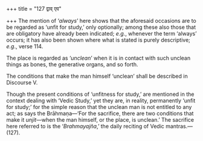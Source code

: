 +++
title = "127 द्वाव् एव"

+++
The mention of ‘*always*’ here shows that the aforesaid occasions are to
be regarded as ‘unfit for study,’ only optionally; among these also
those that are obligatory have already been indicated; *e.g*., whenever
the term ‘always’ occurs; it has also been shown where what is stated is
purely descriptive; *e.g*., verse 114.

The place is regarded as ‘*unclean*’ when it is in contact with such
unclean things as bones, the generative organs, and so forth.

The conditions that make the man himself ‘unclean’ shall be described in
Discourse V.

Though the present conditions of ‘unfitness for study,’ are mentioned in
the context dealing with ‘Vedic Study,’ yet they are, in reality,
permanently ‘unfit for study;’ for the simple reason that the unclean
man is not entitled to any act; as says the Brāhmaṇa—‘For the sacrifice,
there are two conditions that make it *unjit*—when the man himself, or
the place, is unclean.’ The sacrifice here referred to is the
‘*Brahmayajña*,’ the daily reciting of Vedic mantras.—(127).


